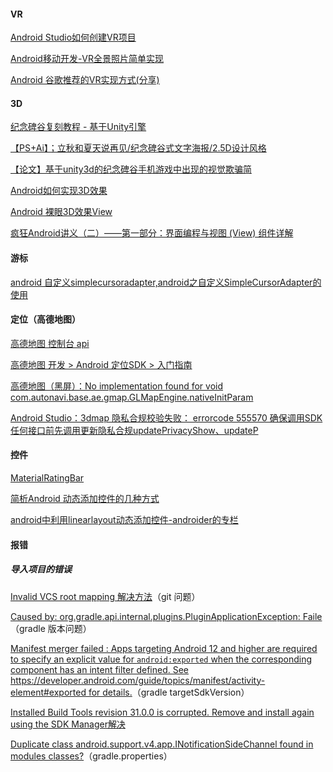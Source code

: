 #### VR

[Android Studio如何创建VR项目](https://blog.csdn.net/xanthus_li/article/details/60879510)

[Android移动开发-VR全景照片简单实现](https://blog.csdn.net/weixin_43933801/article/details/111828989)

[Android 谷歌推荐的VR实现方式(分享)](https://www.jb51.net/article/133140.htm)



#### 3D

[纪念碑谷复刻教程 - 基于Unity引擎](https://blog.csdn.net/ZHurric/article/details/120578628?spm=1001.2101.3001.6650.1&utm_medium=distribute.pc_relevant.none-task-blog-2%7Edefault%7ECTRLIST%7Edefault-1-120578628-blog-100544457.pc_relevant_default&depth_1-utm_source=distribute.pc_relevant.none-task-blog-2%7Edefault%7ECTRLIST%7Edefault-1-120578628-blog-100544457.pc_relevant_default&utm_relevant_index=2)

[【PS+Ai】；立秋和夏天说再见/纪念碑谷式文字海报/2.5D设计风格](https://www.bilibili.com/video/BV1354y1i76g/?spm_id_from=autoNext)

[【论文】基于unity3d的纪念碑谷手机游戏中出现的视觉欺骗简](https://www.doc88.com/p-0029697589170.html?r=1)

[Android如何实现3D效果](https://www.jianshu.com/p/0dd1649f5822)

[Android 裸眼3D效果View](https://blog.csdn.net/number_cmd9/article/details/119722039)

[疯狂Android讲义（二）——第一部分：界面编程与视图 (View) 组件详解](https://blog.csdn.net/indeedes/article/details/123001437)



#### 游标

[android 自定义simplecursoradapter,android之自定义SimpleCursorAdapter的使用](https://blog.csdn.net/weixin_36166342/article/details/117295741)



#### 定位（高德地图）

[高德地图 控制台 api](https://console.amap.com/dev/key/app)

[高德地图 开发 > Android 定位SDK > 入门指南](https://lbs.amap.com/api/android-location-sdk/gettingstarted/#creatproject)

[高德地图（黑屏）：No implementation found for void com.autonavi.base.ae.gmap.GLMapEngine.nativeInitParam](https://blog.csdn.net/w497139412/article/details/122620897)

[Android Studio：3dmap 隐私合规校验失败： errorcode 555570 确保调用SDK任何接口前先调用更新隐私合规updatePrivacyShow、updateP](https://lbs.amap.com/api/android-location-sdk/guide/create-project/dev-attention#t1)



#### 控件

[MaterialRatingBar](https://github.com/zhanghai/MaterialRatingBar)

[简析Android 动态添加控件的几种方式](https://blog.csdn.net/qq_39330066/article/details/99182008)

[android中利用linearlayout动态添加控件-androider的专栏](https://www.renrendoc.com/paper/132062677.html)





#### 报错

##### 导入项目的错误

[Invalid VCS root mapping 解决方法](https://blog.csdn.net/weixin_48688773/article/details/123186923)（git 问题）

[Caused by: org.gradle.api.internal.plugins.PluginApplicationException: Faile](http://t.zoukankan.com/handsometaoa-p-14154049.html)（gradle 版本问题）

[Manifest merger failed : Apps targeting Android 12 and higher are required to specify an explicit value for `android:exported` when the corresponding component has an intent filter defined. See https://developer.android.com/guide/topics/manifest/activity-element#exported for details.](https://blog.csdn.net/weixin_42360806/article/details/118888920)（gradle targetSdkVersion）

[Installed Build Tools revision 31.0.0 is corrupted. Remove and install again using the SDK Manager解决](http://events.jianshu.io/p/c6710f00144f)



[Duplicate class android.support.v4.app.INotificationSideChannel found in modules classes?](https://blog.csdn.net/Ryan_Captain/article/details/121098116)（gradle.properties）
